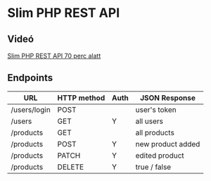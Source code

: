 # Slim PHP REST API

## Videó
[Slim PHP REST API 70 perc alatt](https://www.youtube.com/watch?v=l1YEWxTJol8)

## Endpoints

| URL           | HTTP method | Auth | JSON Response       |
|---------------|-------------|------|---------------------|
| /users/login  | POST        |      | user's token        |
| /users        | GET         |  Y   | all users           |
| /products     | GET         |      | all products        |
| /products     | POST        |  Y   | new product added   |
| /products     | PATCH       |  Y   | edited product      |
| /products     | DELETE      |  Y   | true / false        |
